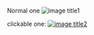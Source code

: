 
Normal one
![image title1](./invalid.png)

clickable one:
[![image title2](./invalid.png)](./invalid.png)
